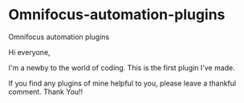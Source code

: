 # Omnifocus-automation-plugins
Omnifocus automation plugins


Hi everyone,

I'm a newby to the world of coding.
This is the first plugin I've made.

If you find any plugins of mine helpful to you, please leave a thankful comment. Thank You!!
